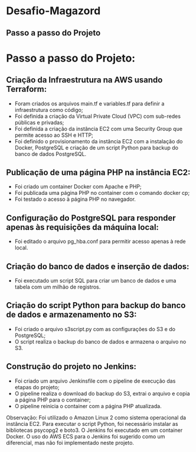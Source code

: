 # Desafio-Magazord

<!DOCTYPE html>
<html>
<head>
	<h2>Passo a passo do Projeto</h2>
</head>
<body>
	<h1>Passo a passo do Projeto:</h1>
	<h2>Criação da Infraestrutura na AWS usando Terraform:</h2>
	<ul>
		<li>Foram criados os arquivos main.tf e variables.tf para definir a infraestrutura como código;</li>
		<li>Foi definida a criação da Virtual Private Cloud (VPC) com sub-redes públicas e privadas;</li>
		<li>Foi definida a criação da instância EC2 com uma Security Group que permite acesso ao SSH e HTTP;</li>
		<li>Foi definido o provisionamento da instância EC2 com a instalação do Docker, PostgreSQL e criação de um script Python para backup do banco de dados PostgreSQL.</li>
	</ul>
	<h2>Publicação de uma página PHP na instância EC2:</h2>
	<ul>
		<li>Foi criado um container Docker com Apache e PHP;</li>
		<li>Foi publicada uma página PHP no container com o comando docker cp;</li>
		<li>Foi testado o acesso à página PHP no navegador.</li>
	</ul>
	<h2>Configuração do PostgreSQL para responder apenas às requisições da máquina local:</h2>
	<ul>
		<li>Foi editado o arquivo pg_hba.conf para permitir acesso apenas à rede local.</li>
	</ul>
	<h2>Criação do banco de dados e inserção de dados:</h2>
	<ul>
		<li>Foi executado um script SQL para criar um banco de dados e uma tabela com um milhão de registros.</li>
	</ul>
	<h2>Criação do script Python para backup do banco de dados e armazenamento no S3:</h2>
	<ul>
		<li>Foi criado o arquivo s3script.py com as configurações do S3 e do PostgreSQL;</li>
		<li>O script realiza o backup do banco de dados e armazena o arquivo no S3.</li>
	</ul>
	<h2>Construção do projeto no Jenkins:</h2>
	<ul>
		<li>Foi criado um arquivo Jenkinsfile com o pipeline de execução das etapas do projeto;</li>
		<li>O pipeline realiza o download do backup do S3, extrai o arquivo e copia a página PHP para o container;</li>
		<li>O pipeline reinicia o container com a página PHP atualizada.</li>
	</ul>
	<p>Observação: Foi utilizado o Amazon Linux 2 como sistema operacional da instância EC2. Para executar o script Python, foi necessário instalar as bibliotecas psycopg2 e boto3. O Jenkins foi executado em um container Docker. O uso do AWS ECS para o Jenkins foi sugerido como um diferencial, mas não foi implementado neste projeto.</p>
</body>
</html>
